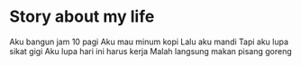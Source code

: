 # Story about my life

Aku bangun jam 10 pagi
Aku mau minum kopi
Lalu aku mandi
Tapi aku lupa sikat gigi
Aku lupa hari ini harus kerja
Malah langsung makan pisang goreng
